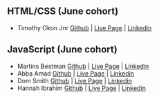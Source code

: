 ## HTML/CSS (June cohort)

* Timothy Okon Jnr [Github](https://github.com/Tiger0195)  | [Live Page](hhttps://tiger0195.github.io/project/) | [Linkedin](https://www.linkedin.com/in/tl-jxnior-okon-2b0b18371/)
  

## JavaScript (June cohort)

* Martins Bestman [Github](https://github.com/MartinX500)  | [Live Page](https://martinx500.github.io/A-Calculator/) | [Linkedin](https://www.linkedin.com/in/martins-bestman-2712002b8/)
* Abba Amad [Github](https://github.com/cj63s)  | [Live Page]( https://abbagege01.github.io/java-project/) | [Linkedin](https://www.linkedin.com/in/abba-gege-373144364/)
* Dom Smith [Github](https://github.com/ifeanyi126)  | [Live Page](https://ifeanyi126.github.io/JAVASCRIPT-PROJECT/) | [Linkedin](https://www.linkedin.com/in/dominic-okoye-6355091a3/)
* Hannah Ibrahim  [Github](https://github.com/Ann-design212)  | [Live Page](https://ann-design212.github.io/JavaScript-Project/) | [Linkedin](https://www.linkedin.com/in/oluwapelumi-ibrahim-6a5a4236b/)

  
